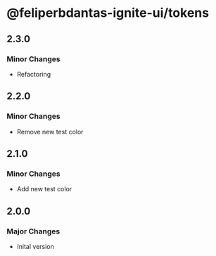 # @feliperbdantas-ignite-ui/tokens

## 2.3.0

### Minor Changes

- Refactoring

## 2.2.0

### Minor Changes

- Remove new test color

## 2.1.0

### Minor Changes

- Add new test color

## 2.0.0

### Major Changes

- Inital version
